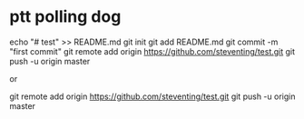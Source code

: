 # ptt polling dog

echo "# test" >> README.md
git init
git add README.md
git commit -m "first commit"
git remote add origin https://github.com/steventing/test.git
git push -u origin master

or

git remote add origin https://github.com/steventing/test.git
git push -u origin master

